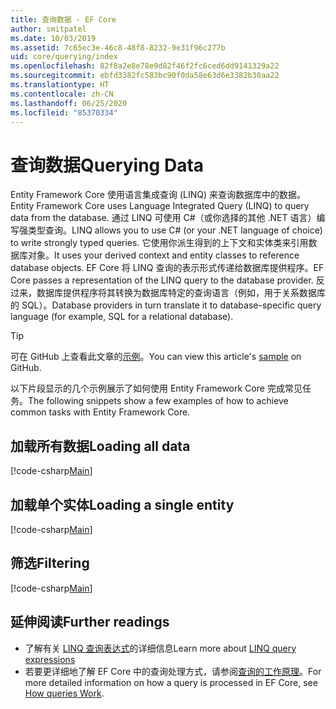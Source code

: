 ```yaml
---
title: 查询数据 - EF Core
author: smitpatel
ms.date: 10/03/2019
ms.assetid: 7c65ec3e-46c8-48f8-8232-9e31f96c277b
uid: core/querying/index
ms.openlocfilehash: 82f8a2e8e78e9d82f46f2fc6ced6dd9141329a22
ms.sourcegitcommit: ebfd3382fc583bc90f0da58e63d6e3382b30aa22
ms.translationtype: HT
ms.contentlocale: zh-CN
ms.lasthandoff: 06/25/2020
ms.locfileid: "85370334"
---
```

# <a name="querying-data"></a><span data-ttu-id="f18e0-102">查询数据</span><span class="sxs-lookup"><span data-stu-id="f18e0-102">Querying Data</span></span>

<span data-ttu-id="f18e0-103">Entity Framework Core 使用语言集成查询 (LINQ) 来查询数据库中的数据。</span><span class="sxs-lookup"><span data-stu-id="f18e0-103">Entity Framework Core uses Language Integrated Query (LINQ) to query data from the database.</span></span> <span data-ttu-id="f18e0-104">通过 LINQ 可使用 C#（或你选择的其他 .NET 语言）编写强类型查询。</span><span class="sxs-lookup"><span data-stu-id="f18e0-104">LINQ allows you to use C# (or your .NET language of choice) to write strongly typed queries.</span></span> <span data-ttu-id="f18e0-105">它使用你派生得到的上下文和实体类来引用数据库对象。</span><span class="sxs-lookup"><span data-stu-id="f18e0-105">It uses your derived context and entity classes to reference database objects.</span></span> <span data-ttu-id="f18e0-106">EF Core 将 LINQ 查询的表示形式传递给数据库提供程序。</span><span class="sxs-lookup"><span data-stu-id="f18e0-106">EF Core passes a representation of the LINQ query to the database provider.</span></span> <span data-ttu-id="f18e0-107">反过来，数据库提供程序将其转换为数据库特定的查询语言（例如，用于关系数据库的 SQL）。</span><span class="sxs-lookup"><span data-stu-id="f18e0-107">Database providers in turn translate it to database-specific query language (for example, SQL for a relational database).</span></span>

> [!TIP]
> <span data-ttu-id="f18e0-108">可在 GitHub 上查看此文章的[示例](https://github.com/dotnet/EntityFramework.Docs/tree/master/samples/core/Querying)。</span><span class="sxs-lookup"><span data-stu-id="f18e0-108">You can view this article's [sample](https://github.com/dotnet/EntityFramework.Docs/tree/master/samples/core/Querying) on GitHub.</span></span>

<span data-ttu-id="f18e0-109">以下片段显示的几个示例展示了如何使用 Entity Framework Core 完成常见任务。</span><span class="sxs-lookup"><span data-stu-id="f18e0-109">The following snippets show a few examples of how to achieve common tasks with Entity Framework Core.</span></span>

## <a name="loading-all-data"></a><span data-ttu-id="f18e0-110">加载所有数据</span><span class="sxs-lookup"><span data-stu-id="f18e0-110">Loading all data</span></span>

[!code-csharp[Main](../../../samples/core/Querying/Basics/Sample.cs#LoadingAllData)]

## <a name="loading-a-single-entity"></a><span data-ttu-id="f18e0-111">加载单个实体</span><span class="sxs-lookup"><span data-stu-id="f18e0-111">Loading a single entity</span></span>

[!code-csharp[Main](../../../samples/core/Querying/Basics/Sample.cs#LoadingSingleEntity)]

## <a name="filtering"></a><span data-ttu-id="f18e0-112">筛选</span><span class="sxs-lookup"><span data-stu-id="f18e0-112">Filtering</span></span>

[!code-csharp[Main](../../../samples/core/Querying/Basics/Sample.cs#Filtering)]

## <a name="further-readings"></a><span data-ttu-id="f18e0-113">延伸阅读</span><span class="sxs-lookup"><span data-stu-id="f18e0-113">Further readings</span></span>

- <span data-ttu-id="f18e0-114">了解有关 [LINQ 查询表达式](/dotnet/csharp/programming-guide/concepts/linq/basic-linq-query-operations)的详细信息</span><span class="sxs-lookup"><span data-stu-id="f18e0-114">Learn more about [LINQ query expressions](/dotnet/csharp/programming-guide/concepts/linq/basic-linq-query-operations)</span></span>
- <span data-ttu-id="f18e0-115">若要更详细地了解 EF Core 中的查询处理方式，请参阅[查询的工作原理](xref:core/querying/how-query-works)。</span><span class="sxs-lookup"><span data-stu-id="f18e0-115">For more detailed information on how a query is processed in EF Core, see [How queries Work](xref:core/querying/how-query-works).</span></span>
